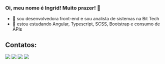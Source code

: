 ### Oi, meu nome é Ingrid! Muito prazer! 👋

- 🔭 sou desenvolvedora front-end e sou analista de sistemas na Bit Tech
- 🌱 estou estudando Angular, Typescript, SCSS, Bootstrap e consumo de APIs

## Contatos:

<div>
<a href="https://wa.me/5531984853312"><img src="https://img.shields.io/badge/WhatsApp-25D366?style=for-the-badge&logo=whatsapp&logoColor=white" target="_blank"></a>
<a href="https://t.me/midoriobana"><img src="https://img.shields.io/badge/Telegram-2CA5E0?style=for-the-badge&logo=telegram&logoColor=white"></a>
<a href="mailto:ingridmidori@live.com"><img src="https://img.shields.io/badge/Microsoft_Outlook-0078D4?style=for-the-badge&logo=microsoft-outlook&logoColor=white" target="_blank"></a>
<a href="https://www.linkedin.com/in/midoriobana" target="_blank"><img src="https://img.shields.io/badge/-LinkedIn-%230077B5?style=for-the-badge&logo=linkedin&logoColor=white" target="_blank"></a>   

</div>
